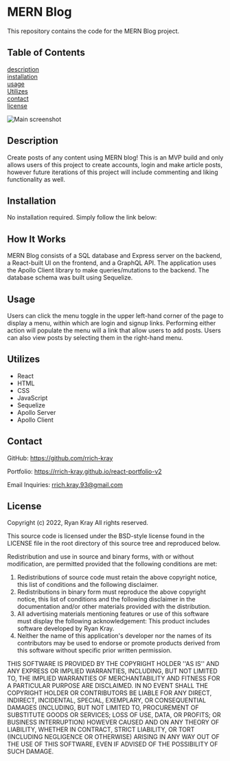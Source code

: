 # MERN Blog

This repository contains the code for the MERN Blog project.

## Table of Contents

[description](#description)  
[installation](#installation)  
[usage](#usage)  
[Utilizes](#utilizes)  
[contact](#contact)  
[license](#license)

![Main screenshot](./client/src/assets/images/screen1.png)

## Description

Create posts of any content using MERN blog! This is an MVP build and only allows users of this project to create accounts, login and make article posts, however future iterations of this project will include commenting and liking functionality as well.

## Installation

No installation required. Simply follow the link below:

## How It Works

MERN Blog consists of a SQL database and Express server on the backend, a React-built UI on the frontend, and a GraphQL API. The application uses the Apollo Client library to make queries/mutations to the backend. The database schema was built using Sequelize.

## Usage

Users can click the menu toggle in the upper left-hand corner of the page to display a menu, within which are login and signup links. Performing either action will populate the menu will a link that allow users to add posts. Users can also view posts by selecting them in the right-hand menu.

## Utilizes

- React
- HTML
- CSS
- JavaScript
- Sequelize
- Apollo Server
- Apollo Client

## Contact

GitHub:
https://github.com/rrich-kray

Portfolio:
https://rrich-kray.github.io/react-portfolio-v2

Email Inquiries:
rrich.kray.93@gmail.com

## License

Copyright (c) 2022, Ryan Kray
All rights reserved.

This source code is licensed under the BSD-style license found in the LICENSE file in the root directory of this source tree and reproduced below.

Redistribution and use in source and binary forms, with or without modification, are permitted provided that the following conditions are met:

1. Redistributions of source code must retain the above copyright notice, this list of conditions and the following disclaimer.
2. Redistributions in binary form must reproduce the above copyright notice, this list of conditions and the following disclaimer in the documentation and/or other materials provided with the distribution.
3. All advertising materials mentioning features or use of this software must display the following acknowledgement: This product includes software developed by Ryan Kray.
4. Neither the name of this application's developer nor the names of its contributors may be used to endorse or promote products derived from this software without specific prior written permission.

THIS SOFTWARE IS PROVIDED BY THE COPYRIGHT HOLDER ''AS IS'' AND ANY EXPRESS OR IMPLIED WARRANTIES, INCLUDING, BUT NOT LIMITED TO, THE IMPLIED WARRANTIES OF MERCHANTABILITY AND FITNESS FOR A PARTICULAR PURPOSE ARE DISCLAIMED. IN NO EVENT SHALL THE COPYRIGHT HOLDER OR CONTRIBUTORS BE LIABLE FOR ANY DIRECT, INDIRECT, INCIDENTAL, SPECIAL, EXEMPLARY, OR CONSEQUENTIAL DAMAGES (INCLUDING, BUT NOT LIMITED TO, PROCUREMENT OF SUBSTITUTE GOODS OR SERVICES; LOSS OF USE, DATA, OR PROFITS; OR BUSINESS INTERRUPTION) HOWEVER CAUSED AND ON ANY THEORY OF LIABILITY, WHETHER IN CONTRACT, STRICT LIABILITY, OR TORT (INCLUDING NEGLIGENCE OR OTHERWISE) ARISING IN ANY WAY OUT OF THE USE OF THIS SOFTWARE, EVEN IF ADVISED OF THE POSSIBILITY OF SUCH DAMAGE.
